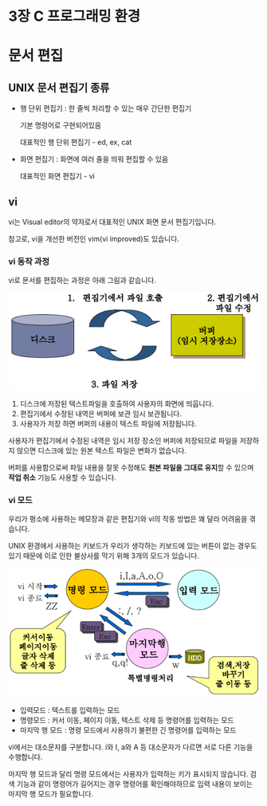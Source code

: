 # 3장 C 프로그래밍 환경

# 문서 편집

## UNIX 문서 편집기 종류

- 행 단위 편집기 : 한 줄씩 처리할 수 있는 매우 간단한 편집기
    
    기본 명령어로 구현되어있음
    
    대표적인 행 단위 편집기 - ed, ex, cat
    
- 화면 편집기 : 화면에 여러 줄을 띄워 편집할 수 있음
    
    대표적인 화면 편집기 - vi
    

## vi

vi는 Visual editor의 약자로서 대표적인 UNIX 화면 문서 편집기입니다.

참고로, vi을 개선한 버전인 vim(vi improved)도 있습니다.

### vi 동작 과정

vi로 문서를 편집하는 과정은 아래 그림과 같습니다.

<p align="center"><img src="../../images/시스템프로그래밍및보안/3장 C 프로그래밍 환경-Untitled.png"></p>

1. 디스크에 저장된 텍스트파일을 호출하여 사용자의 화면에 띄웁니다.
2. 편집기에서 수정된 내역은 버퍼에 보관 임시 보관됩니다.
3. 사용자가 저장 하면 버퍼의 내용이 텍스트 파일에 저장됩니다.

사용자가 편집기에서 수정된 내역은 임시 저장 장소인 버퍼에 저장되므로 파일을 저장하지 않으면 디스크에 있는 원본 텍스트 파일은 변화가 없습니다.

버퍼를 사용함으로써 파일 내용을 잘못 수정해도 **원본 파일을 그대로 유지**할 수 있으며 **작업 취소** 기능도 사용할 수 있습니다.

### vi 모드

우리가 평소에 사용하는 메모장과 같은 편집기와 vi의 작동 방법은 꽤 달라 어려움을 겪습니다.

UNIX 환경에서 사용하는 키보드가 우리가 생각하는 키보드에 있는 버튼이 없는 경우도 있기 때문에 이로 인한 불상사를 막기 위해 3개의 모드가 있습니다.

<p align="center"><img src="../../images/시스템프로그래밍및보안/3장 C 프로그래밍 환경-Untitled 1.png"></p>

- 입력모드 : 텍스트를 입력하는 모드
- 명령모드 : 커서 이동, 페이지 이동, 텍스트 삭제 등 명령어를 입력하는 모드
- 마지막 행 모드 : 명령 모드에서 사용하기 불편한 긴 명령어를 입력하는 모드

vi에서는 대소문자를 구분합니다. i와 I, a와 A 등 대소문자가 다르면 서로 다른 기능을 수행합니다.

마지막 행 모드과 달리 명령 모드에서는 사용자가 입력하는 키가 표시되지 않습니다. 검색 기능과 같이 명령어가 길어지는 경우 명령어를 확인해야하므로 입력 내용이 보이는 마지막 행 모드가 필요합니다.